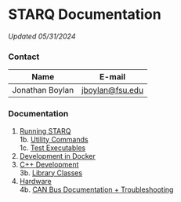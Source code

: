 # STARQ Documentation
*Updated 05/31/2024*

### Contact
|      Name       |     E-mail      |
| --------------- | --------------- |
| Jonathan Boylan | jboylan@fsu.edu |

### Documentation

1. [Running STARQ](docs/1_RunningSTARQ.md) \
   1b. [Utility Commands](docs/1b_UtilCommands.md) \
   1c. [Test Executables](docs/1c_TestExecutables.md)
2. [Development in Docker](docs/2_DevContainer.md)
3. [C++ Development](docs/3_DevCpp.md) \
   3b. [Library Classes](docs/3b_Classes.md)
4. [Hardware](docs/4_Hardware.md) \
   4b. [CAN Bus Documentation + Troubleshooting](docs/4b_CanBus.md)